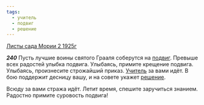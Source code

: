 ```yaml
---
tags:
  - учитель
  - подвиг
  - решение
---
```


[Листы сада Мории 2 1925г](https://127.0.0.1:4002/agni/1925)

___240___
Пусть лучшие воины святого Грааля соберутся на [подвиг](../../../tags/#подвиг). Превыше всех радостей улыбка подвига. Улыбаясь, примите крещение подвига. Улыбаясь, произнесите строжайший приказ. [Учитель](../../../tags/#учитель) за вами идёт. В бою поддержит десницу вашу, и на совете укажет [решение](../../../tags/#решение).   

Всюду за вами стража идёт. Летит время, спешите заручиться знанием. Радостно примите суровость подвига!   

